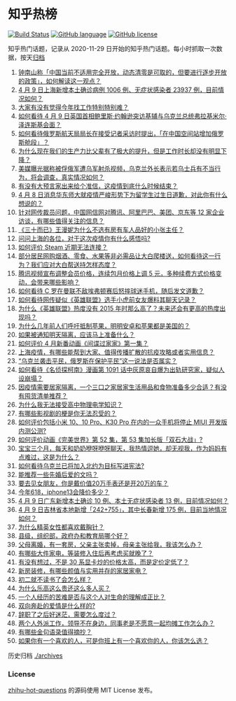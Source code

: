 # 知乎热榜
[![Build Status](https://github.com/ToWeLong/zhihu-hot-questions/workflows/CI/badge.svg)](https://github.com/ToWeLong/zhihu-hot-questions/actions)
[![GitHub language](https://img.shields.io/badge/language-golang-orange.svg)](https://golang.org/)
[![GitHub license](https://img.shields.io/github/license/ToWeLong/zhihu-hot-questions)](https://github.com/ToWeLong/zhihu-hot-questions/blob/main/LICENSE)

知乎热门话题，记录从 2020-11-29 日开始的知乎热门话题。每小时抓取一次数据，按天[归档](./archives)

<!-- BEGIN -->

1. [钟南山称「中国当前不适用完全开放，动态清零是可取的，但要进行逐步开放的政策」，如何解读这一观点？](https://www.zhihu.com/question/526914847)
1. [4 月 9 日上海新增本土确诊病例 1006 例、无症状感染者 23937 例，目前情况如何？](https://www.zhihu.com/question/527037699)
1. [大家有没有觉得今年找工作特别特别难？](https://www.zhihu.com/question/520706669)
1. [如何看待 4 月 9 日英国首相鲍里斯·约翰逊突访基辅与乌克兰总统弗拉基米尔·泽连斯基会面？](https://www.zhihu.com/question/526984409)
1. [如何看待俄罗斯航天局局长在接受记者采访时提出，「在中国空间站增加俄罗斯舱段」？](https://www.zhihu.com/question/525901610)
1. [为什么现在我们的生产力比父辈有了极大的提升，但是工作时长却没有明显下降？](https://www.zhihu.com/question/519738515)
1. [美媒曝光据称被俘俄军遭乌军射杀视频，乌克兰外长表示若乌士兵有不当行为，将会调查，真实情况如何？](https://www.zhihu.com/question/526666215)
1. [有没有大预言家出来给个准信，这疫情到底什么时候结束？](https://www.zhihu.com/question/524865043)
1. [4 月 8 日消息华东师大就疫情严峻形势下为留学生过生日道歉，对此你有什么想说的？](https://www.zhihu.com/question/526764853)
1. [针对网传裁员问题，中国网信网对腾讯、阿里巴巴、美团、京东等 12 家企业访谈，有哪些值得关注的信息？](https://www.zhihu.com/question/526694455)
1. [《三十而已》王漫妮为什么不选有房有车人品好的小张主任？](https://www.zhihu.com/question/499782129)
1. [问问上海的各位，对于这次疫情你有什么感悟吗?](https://www.zhihu.com/question/526344471)
1. [如何评价 Steam 近期无法连接？](https://www.zhihu.com/question/525590687)
1. [部分居民网购烟酒、零食、水果等非必需品让大白爬楼送，如何看待这一行为？我们应对大白帮送持怎样态度？](https://www.zhihu.com/question/526975168)
1. [腾讯视频宣布调整会员价格，连续包月价格上调 5 元，多种续费方式价格变动，会带来哪些影响？](https://www.zhihu.com/question/526941511)
1. [如何看待 C 罗在曼联不敌埃弗顿赛后怒摔球迷手机，随后发文道歉？](https://www.zhihu.com/question/526991241)
1. [如何看待网传疑似《英雄联盟》选手小虎前女友爆料其聊天记录？](https://www.zhihu.com/question/526924339)
1. [为什么《英雄联盟》热度没有 2015 年时那么高了？未来还会有更高的热度出现吗？](https://www.zhihu.com/question/519572315)
1. [为什么几年前人们呼吁抵制苹果，明明安卓和苹果都是美国的？](https://www.zhihu.com/question/526601359)
1. [如果被通知明天隔离，应该马上准备什么？](https://www.zhihu.com/question/526125037)
1. [如何评价 4 月新番动画《间谍过家家》第一集？](https://www.zhihu.com/question/526681041)
1. [上海疫情，有哪些能帮到大家、值得传播扩散的抗疫攻略或者实用信息？](https://www.zhihu.com/question/526856472)
1. [“乌克兰袭击平民，俄罗斯在保护平民”这一说法是否属实？](https://www.zhihu.com/question/520863670)
1. [如何看待《名侦探柯南》漫画第 1091 话中灰原哀自爆为出轨研究家，疑似人设崩塌？](https://www.zhihu.com/question/526861558)
1. [因疫情需要居家隔离，一个三口之家居家生活用品和食物准备多少合适？有没有囤货清单推荐？](https://www.zhihu.com/question/526917754)
1. [为什么我无法接受高中物理电学知识？](https://www.zhihu.com/question/526813134)
1. [有哪些影视剧的梗是你无法忍受的？](https://www.zhihu.com/question/509276628)
1. [如何评价包括小米 10、10 Pro、K30 Pro 在内的一众手机将停止 MIUI 开发版内测公测?](https://www.zhihu.com/question/526854315)
1. [如何评价动画《完美世界》第 52 集，第 53 集加长版「双石大战」?](https://www.zhihu.com/question/526701213)
1. [宝宝三个月，每天和奶奶咿呀咿呀聊天，我热情逗她，却无视我，作为妈妈有点难过，这是为什么？](https://www.zhihu.com/question/524655046)
1. [如何看待乌克兰已将加入北约为目标写进宪法?](https://www.zhihu.com/question/526740937)
1. [能推荐一些先婚后爱的文吗？](https://www.zhihu.com/question/408266863)
1. [要去见女朋友，你是戴价值20万手表还是开20万的车？](https://www.zhihu.com/question/461112835)
1. [今年618，iphone13会降价多少？](https://www.zhihu.com/question/525688322)
1. [4 月 9 日广东新增本土确诊 10 例、本土无症状感染者 13 例，目前情况如何？](https://www.zhihu.com/question/527041501)
1. [4 月 9 日吉林省本地新增「242+755」，其中长春新增 175 例，目前当地情况如何？](https://www.zhihu.com/question/527042492)
1. [为什么精英女性都喜欢戴胸针？](https://www.zhihu.com/question/525423965)
1. [县级，组织部，政府办和教育局哪个好？](https://www.zhihu.com/question/524314745)
1. [父母离婚，有一套房，父亲主张卖掉，母亲主张给我，我该怎么办？](https://www.zhihu.com/question/526358990)
1. [有哪些大件家电，等装修入住后再考虑买就晚了？](https://www.zhihu.com/question/526859777)
1. [有没有想过，不是 30 系显卡炒的价格太高，而是定价定低了？](https://www.zhihu.com/question/515838194)
1. [新房装修，有哪些颜值与实用并存的家居家电？](https://www.zhihu.com/question/526860026)
1. [初二就不读书了会怎么样？](https://www.zhihu.com/question/527039841)
1. [为什么乐高这么贵还这么多人买？](https://www.zhihu.com/question/431407626)
1. [一个人经历的苦难是否与这个人对生命的理解成正比？](https://www.zhihu.com/question/527041070)
1. [双向奔赴的爱情是什么样的?](https://www.zhihu.com/question/459147604)
1. [辞职了之后好迷茫，需要怎么度过？](https://www.zhihu.com/question/525972923)
1. [两个人外派工作，领导不在身边，同事老是不愿意一起均摊工作怎么办？](https://www.zhihu.com/question/525888912)
1. [有哪些金句语录值得摘抄？](https://www.zhihu.com/question/524388017)
1. [如果你有一个喜欢的人，可是你班上有一个喜欢你的人，你该怎么选？](https://www.zhihu.com/question/526131939)

<!-- END -->

历史归档 [./archives](./archives)


### License
[zhihu-hot-questions](https://github.com/towelong/zhihu-hot-questions) 的源码使用 MIT License 发布。